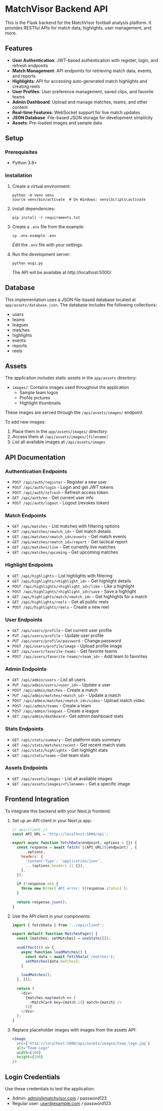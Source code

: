 # MatchVisor Backend API

This is the Flask backend for the MatchVisor football analysis platform. It provides RESTful APIs for match data, highlights, user management, and more.

## Features

- **User Authentication**: JWT-based authentication with register, login, and refresh endpoints
- **Match Management**: API endpoints for retrieving match data, events, and reports
- **Highlights**: API for accessing auto-generated match highlights and creating reels
- **User Profiles**: User preference management, saved clips, and favorite teams
- **Admin Dashboard**: Upload and manage matches, teams, and other content
- **Real-time Features**: WebSocket support for live match updates
- **JSON Database**: File-based JSON storage for development simplicity
- **Assets**: Pre-loaded images and sample data

## Setup

### Prerequisites

- Python 3.8+

### Installation

1. Create a virtual environment:
   ```
   python -m venv venv
   source venv/bin/activate  # On Windows: venv\Scripts\activate
   ```

2. Install dependencies:
   ```
   pip install -r requirements.txt
   ```

3. Create a `.env` file from the example:
   ```
   cp .env.example .env
   ```
   Edit the `.env` file with your settings.

4. Run the development server:
   ```
   python wsgi.py
   ```
   The API will be available at http://localhost:5000/

## Database

This implementation uses a JSON file-based database located at `app/assets/database.json`. The database includes the following collections:
- users
- teams
- leagues
- matches
- highlights
- events
- reports
- reels

## Assets

The application includes static assets in the `app/assets` directory:
- `images/`: Contains images used throughout the application
  - Sample team logos
  - Profile pictures
  - Highlight thumbnails

These images are served through the `/api/assets/images/` endpoint.

To add new images:
1. Place them in the `app/assets/images/` directory
2. Access them at `/api/assets/images/[filename]`
3. List all available images at `/api/assets/images`

## API Documentation

### Authentication Endpoints

- `POST /api/auth/register` - Register a new user
- `POST /api/auth/login` - Login and get JWT tokens
- `POST /api/auth/refresh` - Refresh access token
- `GET /api/auth/me` - Get current user info
- `POST /api/auth/logout` - Logout (revokes token)

### Match Endpoints

- `GET /api/matches` - List matches with filtering options
- `GET /api/matches/<match_id>` - Get match details
- `GET /api/matches/<match_id>/events` - Get match events
- `GET /api/matches/<match_id>/report` - Get tactical report
- `GET /api/matches/live` - Get currently live matches
- `GET /api/matches/upcoming` - Get upcoming matches

### Highlight Endpoints

- `GET /api/highlights` - List highlights with filtering
- `GET /api/highlights/<highlight_id>` - Get highlight details
- `POST /api/highlights/<highlight_id>/like` - Like a highlight
- `POST /api/highlights/<highlight_id>/save` - Save a highlight
- `GET /api/highlights/match/<match_id>` - Get highlights for a match
- `GET /api/highlights/reels` - Get all public reels
- `POST /api/highlights/reels` - Create a new reel

### User Endpoints

- `GET /api/users/profile` - Get current user profile
- `PUT /api/users/profile` - Update user profile
- `PUT /api/users/profile/password` - Change password
- `POST /api/users/profile/image` - Upload profile image
- `GET /api/users/favorite-teams` - Get favorite teams
- `POST /api/users/favorite-teams/<team_id>` - Add team to favorites

### Admin Endpoints

- `GET /api/admin/users` - List all users
- `PUT /api/admin/users/<user_id>` - Update a user
- `POST /api/admin/matches` - Create a match
- `PUT /api/admin/matches/<match_id>` - Update a match
- `POST /api/admin/matches/<match_id>/video` - Upload match video
- `POST /api/admin/teams` - Create a team
- `POST /api/admin/leagues` - Create a league
- `GET /api/admin/dashboard` - Get admin dashboard stats

### Stats Endpoints

- `GET /api/stats/summary` - Get platform stats summary
- `GET /api/stats/matches/recent` - Get recent match stats
- `GET /api/stats/highlights` - Get highlight stats
- `GET /api/stats/teams` - Get team stats

### Assets Endpoints

- `GET /api/assets/images` - List all available images
- `GET /api/assets/images/<filename>` - Get a specific image

## Frontend Integration

To integrate this backend with your Next.js frontend:

1. Set up an API client in your Next.js app:
   ```javascript
   // api/client.js
   const API_URL = 'http://localhost:5000/api';
   
   export async function fetchData(endpoint, options = {}) {
     const response = await fetch(`${API_URL}${endpoint}`, {
       ...options,
       headers: {
         'Content-Type': 'application/json',
         ...(options.headers || {}),
       },
     });
     
     if (!response.ok) {
       throw new Error(`API error: ${response.status}`);
     }
     
     return response.json();
   }
   ```

2. Use the API client in your components:
   ```javascript
   import { fetchData } from '../api/client';
   
   export default function MatchesPage() {
     const [matches, setMatches] = useState([]);
     
     useEffect(() => {
       async function loadMatches() {
         const data = await fetchData('/matches');
         setMatches(data.matches);
       }
       
       loadMatches();
     }, []);
     
     return (
       <div>
         {matches.map(match => (
           <MatchCard key={match.id} match={match} />
         ))}
       </div>
     );
   }
   ```

3. Replace placeholder images with images from the assets API:
   ```jsx
   <Image 
     src={`http://localhost:5000/api/assets/images/team_logo.jpg`} 
     alt="Team Logo" 
     width={100} 
     height={100} 
   />
   ```

## Login Credentials

Use these credentials to test the application:
- Admin: admin@matchvisor.com / password123
- Regular user: user@example.com / password123 